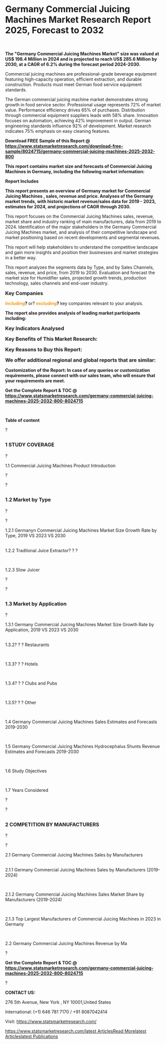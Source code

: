 <h1>Germany Commercial Juicing Machines Market Research Report 2025, Forecast to 2032</h1><br/><p><strong>The "Germany Commercial Juicing Machines Market" size was valued at US$ 198.4 Million in 2024 and is projected to reach US$ 285.6 Million by 2030, at a <strong>CAGR</strong> of 6.2% during the forecast period 2024-2030.</strong></p>
 
 
 
 <p>Commercial juicing machines are professional-grade beverage equipment featuring high-capacity operation, efficient extraction, and durable construction. Products must meet German food service equipment standards.</p>
 
 
 
 <p>The German commercial juicing machine market demonstrates strong growth in food service sector. Professional usage represents 72% of market value. Performance efficiency drives 65% of purchases. Distribution through commercial equipment suppliers leads with 58% share. Innovation focuses on automation, achieving 42% improvement in output. German engineering standards influence 92% of development. Market research indicates 75% emphasis on easy cleaning features.</p>
 
 
 
 <p><strong>Download FREE Sample of this Report @ <a href="https://www.statsmarketresearch.com/download-free-sample/8024715/germany-commercial-juicing-machines-2025-2032-800">https://www.statsmarketresearch.com/download-free-sample/8024715/germany-commercial-juicing-machines-2025-2032-800</a></strong></p>
 
 
 
 <p><strong>This report contains market size and forecasts of Commercial Juicing Machines in Germany, including the following market information:</strong></p>
 
 
 
 <p><strong>Report Includes</strong></p>
 
 
 
 <p><strong>This report presents an overview of Germany market for Commercial Juicing Machines , sales, revenue and price. Analyses of the Germany market trends, with historic market revenue/sales data for 2019 - 2023, estimates for 2024, and projections of <strong>CAGR</strong> through 2030.</strong></p>
 
 
 
 <p>This report focuses on the Commercial Juicing Machines sales, revenue, market share and industry ranking of main manufacturers, data from 2019 to 2024. Identification of the major stakeholders in the Germany Commercial Juicing Machines market, and analysis of their competitive landscape and market positioning based on recent developments and segmental revenues.</p>
 
 
 
 <p>This report will help stakeholders to understand the competitive landscape and gain more insights and position their businesses and market strategies in a better way.</p>
 
 
 
 <p>This report analyzes the segments data by Type, and by Sales Channels, sales, revenue, and price, from 2019 to 2030. Evaluation and forecast the market size for Humidifier sales, projected growth trends, production technology, sales channels and end-user industry.</p>
 
 
 
 <p><span style="font-size:16px"><strong>Key Companies</strong></span></p>
 
 
 
 <p><strong><span style="color:#f39c12">Including</span>? </strong>or? <strong><span style="color:#f39c12">excluding</span>? </strong>key companies relevant to your analysis.</p>
 
 
 
 <p><strong>The report also provides analysis of leading market participants including:</strong></p>
 
 
 
 <p><span style="font-size:16px"><strong>Key Indicators Analysed</strong></span></p>
 
 
 
 <p><span style="font-size:16px"><strong>Key Benefits of This Market Research:</strong></span></p>
 
 
 
 <p><strong><span style="font-size:16px">Key <strong>Reasons to Buy</strong> this Report:</span></strong></p>
 
 
 
 <p><span style="font-size:16px"><strong>We offer additional regional and global reports that are similar:</strong></span></p>
 
 
 
 <p><strong>Customization of the Report: In case of any queries or customization requirements, please connect with our sales team, who will ensure that your requirements are meet.</strong></p>
 
 
 
 <div><b>Get the Complete Report & TOC @ <a href="https://www.statsmarketresearch.com/germany-commercial-juicing-machines-2025-2032-800-8024715">https://www.statsmarketresearch.com/germany-commercial-juicing-machines-2025-2032-800-8024715</a></b></div>
 
 
 
 <p><br />
 
 <b>Table of content</b></p>
 
 
 
 <p>? </p>
 
 
 
 <h2><span style="font-size:16px"><strong>1 STUDY COVERAGE</strong></span></h2>
 
 
 
 <p>? </p>
 
 
 
 <p>1.1 Commercial Juicing Machines Product Introduction</p>
 
 
 
 <p>? </p>
 
 
 
 <p>? </p>
 
 
 
 <h2><span style="font-size:16px"><strong>1.2 Market by Type</strong></span></h2>
 
 
 
 <p>? </p>
 
 
 
 <p>? </p>
 
 
 
 <p>1.2.1 Germanyn Commercial Juicing Machines Market Size Growth Rate by Type, 2019 VS 2023 VS 2030<br />
 
 <br />
 
 1.2.2 Tradtional Juice Extractor? ? ? <br />
 
 <br />
 
 1.2.3 Slow Juicer<br />
 
 ? </p>
 
 
 
 <p>? </p>
 
 
 
 <h2><span style="font-size:16px"><strong>1.3 Market by Application</strong></span></h2>
 
 
 
 <p>? </p>
 
 
 
 <p>1.3.1 Germany Commercial Juicing Machines Market Size Growth Rate by Application, 2019 VS 2023 VS 2030<br />
 
 <br />
 
 1.3.2? ? ? Restaurants<br />
 
 <br />
 
 1.3.3? ? ? Hotels<br />
 
 <br />
 
 1.3.4? ? ? Clubs and Pubs<br />
 
 <br />
 
 1.3.5? ? ? Other<br />
 
 <br />
 
 1.4 Germany Commercial Juicing Machines Sales Estimates and Forecasts 2019-2030<br />
 
 <br />
 
 1.5 Germany Commercial Juicing Machines Hydrocephalus Shunts Revenue Estimates and Forecasts 2019-2030<br />
 
 <br />
 
 1.6 Study Objectives<br />
 
 <br />
 
 1.7 Years Considered</p>
 
 
 
 <p>? </p>
 
 
 
 <p>? </p>
 
 
 
 <h2><span style="font-size:16px"><strong>2 COMPETITION BY MANUFACTURERS</strong></span></h2>
 
 
 
 <p>? </p>
 
 
 
 <p>? </p>
 
 
 
 <p>2.1 Germany Commercial Juicing Machines Sales by Manufacturers<br />
 
 <br />
 
 2.1.1 Germany Commercial Juicing Machines Sales by Manufacturers (2019-2024)<br />
 
 <br />
 
 2.1.2 Germany Commercial Juicing Machines Sales Market Share by Manufacturers (2019-2024)<br />
 
 <br />
 
 2.1.3 Top Largest Manufacturers of Commercial Juicing Machines in 2023 in Germany<br />
 
 <br />
 
 2.2 Germany Commercial Juicing Machines Revenue by Ma</p>
 
 
 
 <p>? </p>
 
 
 
 <div><b>Get the Complete Report & TOC @ <a href="https://www.statsmarketresearch.com/germany-commercial-juicing-machines-2025-2032-800-8024715">https://www.statsmarketresearch.com/germany-commercial-juicing-machines-2025-2032-800-8024715</a></b></div>
 
 
 
 <p>? </p>
 
 
 
 <p><b>CONTACT US:</b><br />
 
 276 5th Avenue, New York , NY 10001,United States<br />
 
 International: (+1) 646 781 7170 / +91 8087042414<br />
 
 Visit: <a href="https://www.statsmarketresearch.com/">https://www.statsmarketresearch.com/</a><br />
 
 <a href="https://gyeongbokgung.com">https://www.statsmarketresearch.com/</a><a href="https://hallyeomaritime.com">latest Articles</a><a href="https://jingwansa.com">Read More</a><a href="https://nguoiviet.jp/">latest Articles</a><a href="https://www.intelmarketresearch.com/">latest Publications</a></p>